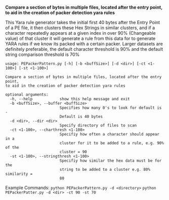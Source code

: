 <b>Compare a section of bytes in multiple files, located after the entry point, to aid in the creation of packer detection yara rules</b>

This Yara rule generator takes the initial first 40 bytes after the Entry Point of a PE file, it then clusters these Hex Strings in similar clusters, and if a character repeatedly appears at a given index in over 90% (Changeable value) of that cluster it will generate a rule from this data for to generate YARA rules if we know its packed with a certain packer. Larger datasets are definitely preferable, the default character threshold is 90% and the default string comparison threshold is 70%


```
usage: PEPackerPattern.py [-h] [-b <buffSize>] [-d <dir>] [-ct <1-100>] [-st <1-100>]

Compare a section of bytes in multiple files, located after the entry point,
to aid in the creation of packer detection yara rules

optional arguments:
  -h, --help            show this help message and exit
  -b <buffSize>, --buffer <buffSize>
                        Specifies how many 0's to look for default is -
                        Default is 40 bytes
  -d <dir>, --dir <dir>
                        Specify directory of files to scan
  -ct <1-100>, --charthresh <1-100>
                        Specifiy how often a character should appear in a
                        cluster for it to be added to a rule, e.g. 90% of the
                        cluster = 90
  -st <1-100>, --stringthresh <1-100>
                        Specifiy how similar the hex data must be for the
                        string to be added to a cluster e.g. 80% similarity =
                        80

 ```
Example Commands: ```python PEPackerPattern.py -d <directory>```
                  ```python PEPackerPatter.py -d <dir> -ct 90 -st 70```
